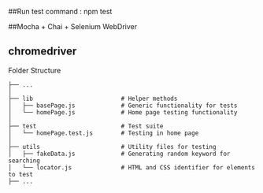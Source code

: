 


##Run test command :
npm test

##Mocha + Chai + Selenium WebDriver 
## chromedriver


Folder Structure

    ├── ...
    │
    ├── lib                         # Helper methods
    │   ├── basePage.js             # Generic functionality for tests
    │   └── homePage.js             # Home page testing functionality
    │
    ├── test                        # Test suite
    │   └── homePage.test.js        # Testing in home page
    │
    ├── utils                       # Utility files for testing
    │   ├── fakeData.js             # Generating random keyword for searching
    │   └── locator.js              # HTML and CSS identifier for elements to test
    ├── ...



